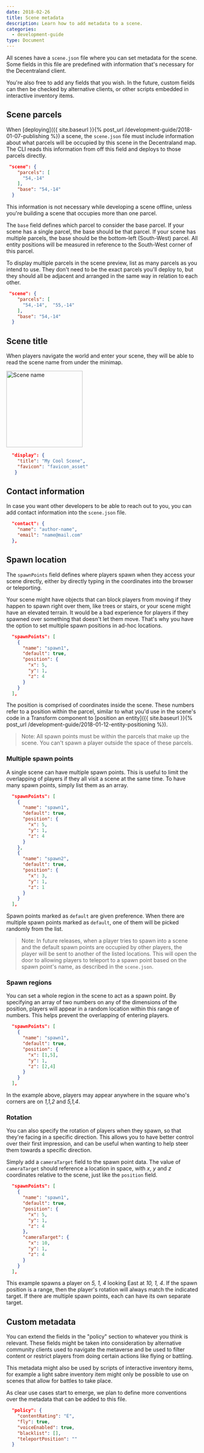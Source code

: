 ```yaml
---
date: 2018-02-26
title: Scene metadata
description: Learn how to add metadata to a scene.
categories:
  - development-guide
type: Document
---
```


All scenes have a `scene.json` file where you can set metadata for the scene. Some fields in this file are predefined with information that's necessary for the Decentraland client.

You're also free to add any fields that you wish. In the future, custom fields can then be checked by alternative clients, or other scripts embedded in interactive inventory items.

## Scene parcels

When [deploying]({{ site.baseurl }}{% post_url /development-guide/2018-01-07-publishing %}) a scene, the `scene.json` file must include information about what parcels will be occupied by this scene in the Decentraland map. The CLI reads this information from off this field and deploys to those parcels directly.

```json
 "scene": {
    "parcels": [
      "54,-14"
    ],
    "base": "54,-14"
  }
```

This information is not necessary while developing a scene offline, unless you're building a scene that occupies more than one parcel.

The `base` field defines which parcel to consider the base parcel. If your scene has a single parcel, the base should be that parcel. If your scene has multiple parcels, the base should be the bottom-left (South-West) parcel. All entity positions will be measured in reference to the South-West corner of this parcel.

To display multiple parcels in the scene preview, list as many parcels as you intend to use. They don't need to be the exact parcels you'll deploy to, but they should all be adjacent and arranged in the same way in relation to each other.

```json
 "scene": {
    "parcels": [
      "54,-14",  "55,-14"
    ],
    "base": "54,-14"
  }
```

## Scene title

When players navigate the world and enter your scene, they will be able to read the scene name from under the minimap.

<img src="/images/media/scene-name.png" alt="Scene name" width="200"/>

```json
  "display": {
    "title": "My Cool Scene",
    "favicon": "favicon_asset"
   }
```

## Contact information

In case you want other developers to be able to reach out to you, you can add contact information into the `scene.json` file.

```json
  "contact": {
    "name": "author-name",
    "email": "name@mail.com"
  },
```

## Spawn location

The `spawnPoints` field defines where players spawn when they access your scene directly, either by directly typing in the coordinates into the browser or teleporting.

Your scene might have objects that can block players from moving if they happen to spawn right over them, like trees or stairs, or your scene might have an elevated terrain. It would be a bad experience for players if they spawned over something that doesn't let them move. That's why you have the option to set multiple spawn positions in ad-hoc locations.

```json
  "spawnPoints": [
    {
      "name": "spawn1",
      "default": true,
      "position": {
        "x": 5,
        "y": 1,
        "z": 4
      }
    }
  ],
```

The position is comprised of coordinates inside the scene. These numbers refer to a position within the parcel, similar to what you'd use in the scene's code in a Transform component to [position an entity]({{ site.baseurl }}{% post_url /development-guide/2018-01-12-entity-positioning %}).

> Note: All spawn points must be within the parcels that make up the scene. You can't spawn a player outside the space of these parcels.

### Multiple spawn points

A single scene can have multiple spawn points. This is useful to limit the overlapping of players if they all visit a scene at the same time. To have many spawn points, simply list them as an array.

```json
  "spawnPoints": [
    {
      "name": "spawn1",
      "default": true,
      "position": {
        "x": 5,
        "y": 1,
        "z": 4
      }
	},
	{
      "name": "spawn2",
      "default": true,
      "position": {
        "x": 3,
        "y": 1,
        "z": 1
      }
    }
  ],
```

Spawn points marked as `default` are given preference. When there are multiple spawn points marked as `default`, one of them will be picked randomly from the list.

> Note: In future releases, when a player tries to spawn into a scene and the default spawn points are occupied by other players, the player will be sent to another of the listed locations. This will open the door to allowing players to teleport to a spawn point based on the spawn point's name, as described in the `scene.json`.

### Spawn regions

You can set a whole region in the scene to act as a spawn point. By specifying an array of two numbers on any of the dimensions of the position, players will appear in a random location within this range of numbers. This helps prevent the overlapping of entering players.

```json
  "spawnPoints": [
    {
      "name": "spawn1",
      "default": true,
      "position": {
        "x": [1,5],
        "y": 1,
        "z": [2,4]
      }
    }
  ],
```

In the example above, players may appear anywhere in the square who's corners are on _1,1,2_ and _5,1,4_.

### Rotation

You can also specify the rotation of players when they spawn, so that they're facing in a specific direction. This allows you to have better control over their first impression, and can be useful when wanting to help steer them towards a specific direction.

Simply add a `cameraTarget` field to the spawn point data. The value of `cameraTarget` should reference a location in space, with _x_, _y_ and _z_ coordinates relative to the scene, just like the `position` field.

```json
  "spawnPoints": [
    {
      "name": "spawn1",
      "default": true,
      "position": {
        "x": 5,
        "y": 1,
        "z": 4
      },
      "cameraTarget": {
        "x": 10,
        "y": 1,
        "z": 4
      }
    }
  ],
```

This example spawns a player on _5, 1, 4_ looking East at _10, 1, 4_. If the spawn position is a range, then the player's rotation will always match the indicated target. If there are multiple spawn points, each can have its own separate target.

## Custom metadata

You can extend the fields in the "policy" section to whatever you think is relevant. These fields might be taken into consideration by alternative community clients used to navigate the metaverse and be used to filter content or restrict players from doing certain actions like flying or battling.

This metadata might also be used by scripts of interactive inventory items, for example a light sabre inventory item might only be possible to use on scenes that allow for battles to take place.

As clear use cases start to emerge, we plan to define more conventions over the metadata that can be added to this file.

```json
  "policy": {
    "contentRating": "E",
    "fly": true,
    "voiceEnabled": true,
    "blacklist": [],
    "teleportPosition": ""
  }
```
